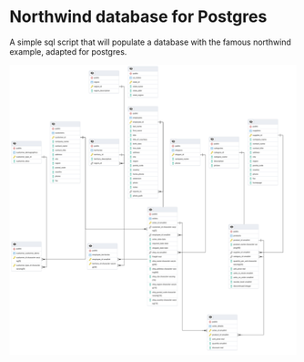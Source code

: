 # Northwind database for Postgres

A simple sql script that will populate a database with the famous northwind example, adapted for postgres.

<img src=ERD.png />
